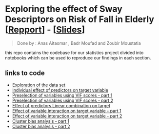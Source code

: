 # Exploring the effect of Sway Descriptors on Risk of Fall in Elderly [[Repport](https://github.com/AnasAito/Statisitcs-project-Emines/blob/main/Statistics_repport_2021.pdf)] - [[Slides]()]

> Done by : Anas Aitaomar , Badr Moufad and Zoubir Moustatia 


this repo contains the codebase for our statistics project divided into notebooks which can be used to reproduce our findings in each section.  

## links to code
- [Exploration of the data set](https://github.com/AnasAito/Statisitcs-project-Emines/blob/main/Exploration_of_the_data_set.ipynb)
- [Individual effect of predictors on target variable](https://github.com/Badr-MOUFAD/Statisitcs-project-Emines/blob/main/individual_effects.ipynb)
- [Preselection of variables using VIF scores - part 1](https://github.com/Badr-MOUFAD/Statisitcs-project-Emines/blob/main/preselection_VIF.ipynb)
- [Preselection of variables using VIF scores - part 2](https://github.com/Badr-MOUFAD/Statisitcs-project-Emines/blob/main/new_clusters_preselection_VIF.ipynb)
- [Effect of predictors Linear combination on target](https://github.com/Badr-MOUFAD/Statisitcs-project-Emines/blob/main/best_linear_combination_stepwise.ipynb) 
- [Effect of variable interaction on target variable - part 1](https://github.com/AnasAito/Statisitcs-project-Emines/blob/main/variable_interaction_.ipynb) 
- [Effect of variable interaction on target variable - part 2](https://github.com/Badr-MOUFAD/Statisitcs-project-Emines/blob/main/interaction_best_linear_combination_stepwise.ipynb) 
- [Cluster bias analysis - part 1](https://github.com/AnasAito/Statisitcs-project-Emines/blob/main/cluster_bias_part_1_.ipynb) 
- [Cluster bias analysis - part 2](https://github.com/AnasAito/Statisitcs-project-Emines/blob/main/new_clusters_stepwise_interaction.ipynb) 
